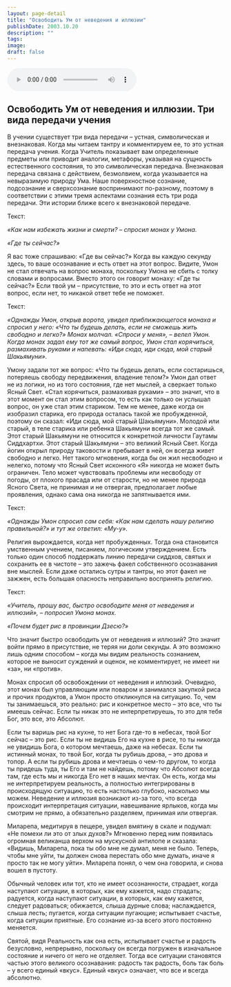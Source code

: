 ```yaml
---
layout: page-detail
title: "Освободить Ум от неведения и иллюзии"
publishDate: 2003.10.20
description: ""
tags:
image:
draft: false
---
```


<audio title="2003.10.20 - Освободить Ум от неведения и иллюзии.mp3" src="/upload/iblock/93f/93ff03678575699504547214d1681ebc.mp3" controls=""></audio>

## **Освободить Ум от неведения и иллюзии. Три вида передачи учения**
  
  
 В учении существует три вида передачи – устная, символическая и внезнаковая. Когда мы читаем тантру и комментируем ее, то это устная передача учения. Когда Учитель показывает вам определенные предметы или приводит аналогии, метафоры, указывая на сущность естественного состояния, то это символическая передача. Внезнаковая передача связана с действием, безмолвием, когда указывается на невыразимую природу Ума. Наше поверхностное сознание, подсознание и сверхсознание воспринимают по-разному, поэтому в соответствии с этими тремя аспектами сознания есть три рода передачи. Эти истории ближе всего к внезнаковой передаче.

  
 Текст:

_«Как нам избежать жизни и смерти? – спросил монах у Умона._ 

 _«Где ты сейчас?»_ 

  
 Я вас тоже спрашиваю: «Где вы сейчас?» Когда вы каждую секунду здесь, то ваше осознавание и есть ответ на этот вопрос. Видите, Умон не стал отвечать на вопрос монаха, поскольку Умона не сбить с толку словами и вопросами. Вместо этого он говорит монаху: «Где ты сейчас?» Если твой ум – присутствие, то это и есть ответ на этот вопрос, если нет, то никакой ответ тебе не поможет.

  
 Текст:

_«Однажды Умон, открыв ворота, увидел приближающегося монаха и спросил у него: «Что ты будешь делать, если не сможешь жить свободно и легко?» Монах молчал. «Спроси у меня», – велел Умон. Когда монах задал ему тот же самый вопрос, Умон стал корячиться, размахивать руками и напевать: «Иди сюда, иди сюда, мой старый Шакьямуни»._ 

  
 Умону задали тот же вопрос: «Что ты будешь делать, если состаришься, потеряешь свободу передвижения, владение телом?» Умон дал ответ не из логики, но из того состояния, где нет мыслей, а сверкает только Ясный Свет. «Стал корячиться, размахивая руками» – это значит, что в этот момент он стал этим вопросом, то есть как только он услышал вопрос, он уже стал этим стариком. Тем не менее, даже когда он изобразил старика, его природа осталась такой же пробужденной, поэтому он сказал: «Иди сюда, мой старый Шакьямуни». Молодой или старый, в теле старика или ребенка Шакьямуни всегда тот же самый. Этот старый Шакьямуни не относится к конкретной личности Гаутамы Сиддхартхи. Этот старый Шакьямуни – это великий Ясный Свет. Когда йогин открыл природу таковости и пребывает в ней, он всегда живет свободно и легко. Нет такого мгновения, когда бы он жил несвободно и нелегко, потому что Ясный Свет исконного «Я» никогда не может быть ограничен. Тело может чувствовать проблемы или несвободу от погоды, от плохого прасада или от старости, но не менее природа Ясного Света, не принимая и не отвергая, предполагает любые проявления, однако сама она никогда не запятнывается ими.

  
 Текст:

_«Однажды Умон спросил сам себя: «Как нам сделать нашу религию правильной?» и тут же ответил: «Му-у»._ 

  
 Религия вырождается, когда нет пробужденных. Тогда она становится умственным учением, писанием, логическим утверждением. Есть только один способ поддержать линию передачи сиддхов, святых и сохранить ее в чистоте – это зажечь факел собственного осознавания вне мыслей. Если даже остались сутры и тантры, но этот факел не зажжен, есть большая опасность неправильно воспринять религию.

  
 Текст:

_«Учитель, прошу вас, быстро освободите меня от неведения и иллюзий», – попросил Умона монах._ 

 _«Почем будет рис в провинции Дзесю?»_ 

  
 Что значит быстро освободить ум от неведения и иллюзий? Это значит войти прямо в присутствие, не теряя ни доли секунды. А это возможно лишь одним способом – когда мы видим реальность сознанием, которое не выносит суждений и оценок, не комментирует, не имеет ни «за», ни «против».

  
 Монах спросил об освобождении от неведения и иллюзий. Очевидно, этот монах был управляющим или поваром и занимался закупкой риса и прочих продуктов, а Умон просто откликнулся на ситуацию. То, чем ты занимаешься, это реально: рис и конкретное место – это все, что ты имеешь сейчас. Если ты никак это не интерпретируешь, то это для тебя Бог, это все, это Абсолют.

  
 Если ты варишь рис на кухне, то нет Бога где-то в небесах, твой Бог сейчас – это рис. Если ты не видишь Его на кухне в рисе, то ты никогда не увидишь Бога, о котором мечтаешь, даже на небесах. Если ты истинный монах, то твой Бог, когда ты рубишь дрова, – это дрова и топор. А если ты рубишь дрова и мечтаешь о чем-то другом, то когда ты придешь туда, ты Его и там не найдешь, потому что Абсолют всегда там, где есть мы и никогда Его нет в наших мечтах. Он есть, когда мы не интерпретируем реальность, а полностью интегрированы в происходящую ситуацию, то есть настолько глубоко, насколько мы можем. Неведение и иллюзия возникают из-за того, что всегда происходит интерпретация ситуации, навешивание ярлыков, когда мы смотрим не прямо, а обязательно разделяем, принимая или отвергая.

  
 Миларепа, медитируя в пещере, увидел вмятину в скале и подумал: «Не помехи ли это от злых духов?» Мгновенно перед ним появилась огромная великанша верхом на мускусной антилопе и сказала: «Видишь, Миларепа, пока ты обо мне не думал, меня не было. Теперь, чтобы мне уйти, ты должен снова перестать обо мне думать, иначе я просто так не могу уйти». Миларепа понял, о чем она говорила, и снова вошел в пустоту.

  
 Обычный человек или тот, кто не имеет осознанности, страдает, когда наступают ситуации, в которых, как ему кажется, надо страдать; радуется, когда наступают ситуации, в которых, как ему кажется, следует радоваться; обижается, слыша дурные слова; наслаждается, слыша лесть; пугается, когда ситуации пугающие; испытывает счастье, когда ситуации приятные. Его сознание из-за всего этого постоянно меняется.

  
 Святой, видя Реальность как она есть, испытывает счастье и радость безусловно, непрерывно, поскольку он всегда погружен в изначальное состояние и ничего от него не отделяет. Тогда все ситуации становятся частью этого великого осознавания: радость так радость, боль так боль – у всего единый «вкус». Единый «вкус» означает, что все и всегда абсолютно.
  
  
